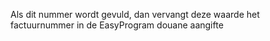 Als dit nummer wordt gevuld, dan vervangt deze waarde het factuurnummer in de EasyProgram douane aangifte